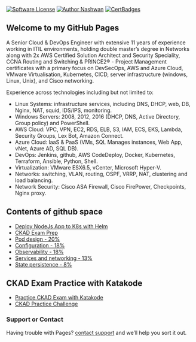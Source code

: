 [![Software License](https://img.shields.io/badge/license-MIT-brightgreen.svg?style=flat-square)](LICENSE)
[![Author Nashwan](https://img.shields.io/badge/Author-Nashwan-brightgreen.svg?style=flat-square)](https://github.com/nashvan)
[![CertBadges](https://img.shields.io/badge/CertBadges-ACSA,SCS,CCNA,ITIL,PRINCE2-brightgreen.svg?style=flat-square)](https://www.linkedin.com/in/nashwan-mustafa/)

## Welcome to my GitHub Pages

A Senior Cloud & DevOps Engineer with extensive 11 years of experience working in ITIL environments, holding double master’s degree in Networks along with 2x AWS Certified Solution Architect and Security Speciality, CCNA Routing and Switching & PRINCE2® - Project Management certificates with a primary focus on DevSecOps, AWS and Azure Cloud, VMware Virtualisation, Kubernetes, CICD, server infrastructure (windows, Linux, Unix), and Cisco networking.

Experience across technologies including but not limited to:
- Linux Systems: infrastructure services, including DNS, DHCP, web, DB, Nginx, NAT, squid, IDS/IPS, monitoring.
- Windows Servers: 2008, 2012, 2016 (DHCP, DNS, Active Directory, Group policy) and PowerShell.
- AWS Cloud: VPC, VPN, EC2, RDS, ELB, S3, IAM, ECS, EKS, Lambda, Security Groups, Lex Bot, Amazon Connect.
- Azure Cloud: IaaS & PaaS (VMs, SQL Manages instances, Web App, vNet, Azure AD, SQL DB).
- DevOps: Jenkins, github, AWS CodeDeploy, Docker, Kubernetes, Terraform, Ansible, Python, Shell.
- Virtualization: VMware ESX6.5, vCenter, Microsoft Hyper-V.
- Networks: switching, VLAN, routing, OSPF, VRRP, NAT, clustering and load balancing.
- Network Security: Cisco ASA Firewall, Cisco FirePower, Checkpoints, Nginx proxy.


## Contents of github space

- [Deploy NodeJs App to K8s with Helm](https://nashvan.github.io/ckad/ckad_core_concepts)
- [CKAD Exam Prep](https://nashvan.github.io/ckad)
- [Pod design - 20%](https://nashvan.github.io/ckad/pod_design)
- [Configuration - 18%](https://nashvan.github.io/ckad/configuration)
- [Observability - 18%](https://nashvan.github.io/ckad/observability)
- [Services and networking - 13%](https://nashvan.github.io/ckad/services_and_networking)
- [State persistence - 8%](https://nashvan.github.io/ckad/state_persistence)

## CKAD Exam Practice with Katakode
- [Practice CKAD Exam with Katakode](https://www.katacoda.com/fabito/scenarios/ckad)
- [CKAD Practice Challenge](https://www.katacoda.com/liptanbiswas/courses/ckad-practice-challenges)


### Support or Contact
Having trouble with Pages? [contact support](https://nashvan.github.io/contact) and we’ll help you sort it out.
